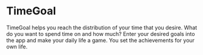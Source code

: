 TimeGoal
========

TimeGoal helps you reach the distribution of your time that you desire. What do you want to spend time on and how much? Enter your desired goals into the app and make your daily life a game. You set the achievements for your own life.